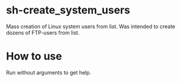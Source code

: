 # sh-create_system_users
Mass creation of Linux system users from list. Was intended to create dozens of FTP-users from list.
# How to use
Run without arguments to get help. 
